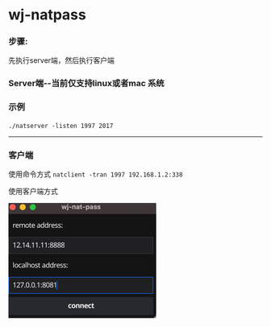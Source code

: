 # wj-natpass

### 步骤:
先执行server端，然后执行客户端

### Server端--当前仅支持linux或者mac 系统
### 示例
`./natserver -listen 1997 2017`

---
### 客户端
使用命令方式
`natclient -tran 1997 192.168.1.2:338`

使用客户端方式

![img.png](img.png)

